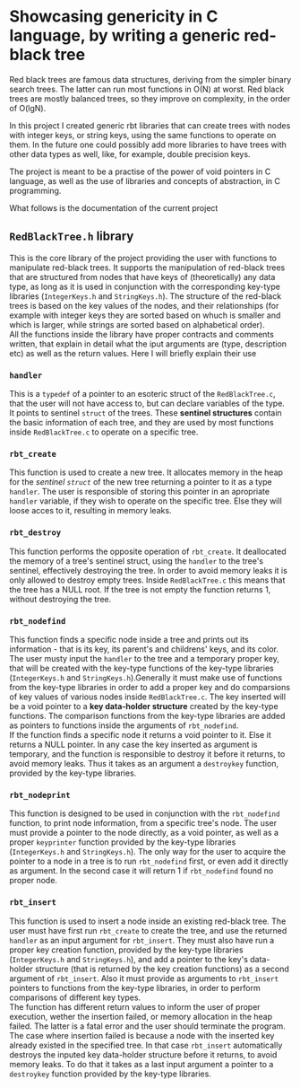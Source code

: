 # Showcasing genericity in C language, by writing a generic red-black tree

Red black trees are famous data structures, deriving from the simpler binary search trees. The latter can run most functions in O(N) at worst.
Red black trees are mostly balanced trees, so they improve on complexity, in the order of O(lgN).
<br>

In this project I created generic rbt libraries that can create trees with nodes with integer keys, or string keys, using the same functions to operate on them.
In the future one could possibly add more libraries to have trees with other data types as well, like, for example, double precision keys.
<br>

The project is meant to be a practise of the power of void pointers in C language, as well as the use of libraries and concepts of abstraction, in C programming.
<br>

What follows is the documentation of the current project

## ```RedBlackTree.h``` library

This is the core library of the project providing the user with functions to manipulate red-black trees. It supports the manipulation of red-black trees that are structured from nodes that have keys of (theoretically) any data type, as long as it is used in conjunction with the corresponding key-type libraries (```IntegerKeys.h``` and ```StringKeys.h```). The structure of the red-black trees is based on the key values of the nodes, and their relationships (for example with integer keys they are sorted based on whuch is smaller and which is larger, while strings are sorted based on alphabetical order).
<br>
All the functions inside the library have proper contracts and comments written, that explain in detail what the iput arguments are (type, description etc) as well as the return values. Here I will briefly explain their use

### ```handler```
This is a ```typedef``` of a pointer to an esoteric struct of the ```RedBlackTree.c```, that the user will not have access to, but can declare variables of the type. It points to sentinel ```struct``` of the trees. These **sentinel structures** contain the basic information of each tree, and they are used by most functions inside ```RedBlackTree.c``` to operate on a specific tree.

### ```rbt_create```
This function is used to create a new tree. It allocates memory in the heap for the _sentinel ```struct```_ of the new tree returning a pointer to it as a type ```handler```. The user is responsible of storing this pointer in an apropriate ```handler``` variable, if they wish to operate on the specific tree. Else they will loose acces to it, resulting in memory leaks.

### ```rbt_destroy```
This function performs the opposite operation of ```rbt_create```. It deallocated the memory of a tree's sentinel struct, using the ```handler``` to the tree's sentinel, effectively destroying the tree. In order to avoid memory leaks it is only allowed to destroy empty trees. Inside ```RedBlackTree.c``` this means that the tree has a NULL root. If the tree is not empty the function returns 1, without destroying the tree.

### ```rbt_nodefind```
This function finds a specific node inside a tree and prints out its information - that is its key, its parent's and childrens' keys, and its color. The user musty input the ```handler``` to the tree and a temporary proper key, that will be created with the key-type functions of the key-type libraries (```IntegerKeys.h``` and ```StringKeys.h```).Generally it must make use of functions from the key-type libraries in order to add a proper key and do comparsions of key values of various nodes inside ```RedBlackTree.c```. The key inserted will be a void pointer to a **key data-holder structure** created by the key-type functions. The comparison functions from the key-type libraries are added as pointers to functions inside the arguments of ```rbt_nodefind```.
<br>
If the function finds a specific node it returns a void pointer to it. Else it returns a NULL pointer. In any case the key inserted as argument is temporary, and the function is responsible to destroy it before it returns, to avoid memory leaks. Thus it takes as an argument a ```destroykey``` function, provided by the key-type libraries.

### ```rbt_nodeprint```
This function is designed to be used in conjunction with the ```rbt_nodefind``` function, to print node information, from a specific tree's node. The user must provide a pointer to the node directly, as a void pointer, as well as a proper ```keyprinter``` function provided by the key-type libraries (```IntegerKeys.h``` and ```StringKeys.h```). The only way for the user to acquire the pointer to a node in a tree is to run ```rbt_nodefind``` first, or even add it directly as argument. In the second case it will return 1 if ```rbt_nodefind``` found no proper node.

### ```rbt_insert```
This function is used to insert a node inside an existing red-black tree. The user must have first run ```rbt_create``` to create the tree, and use the returned ```handler``` as an input argument for ```rbt_insert```. They must also have run a proper key creation function, provided by the key-type libraries (```IntegerKeys.h``` and ```StringKeys.h```), and add a pointer to the key's data-holder structure (that is returned by the key creation functions) as a second argument of ```rbt_insert```. Also it must provide as arguments to ```rbt_insert``` pointers to functions from the key-type libraries, in order to perform comparisons of different key types.
<br>
The function has different return values to inform the user of proper execution, wether the insertion failed, or memory allocation in the heap failed. The latter is a fatal error and the user should terminate the program. The case where insertion failed is because a node with the inserted key already existed in the specified tree. In that case ```rbt_insert``` automatically destroys the inputed key data-holder structure before it returns, to avoid memory leaks. To do that it takes as a last input argument a pointer to a ```destroykey``` function provided by the key-type libraries.